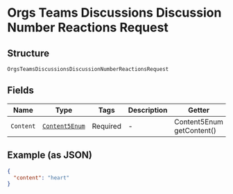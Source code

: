 
# Orgs Teams Discussions Discussion Number Reactions Request

## Structure

`OrgsTeamsDiscussionsDiscussionNumberReactionsRequest`

## Fields

| Name | Type | Tags | Description | Getter | Setter |
|  --- | --- | --- | --- | --- | --- |
| `Content` | [`Content5Enum`](../../doc/models/content-5-enum.md) | Required | - | Content5Enum getContent() | setContent(Content5Enum content) |

## Example (as JSON)

```json
{
  "content": "heart"
}
```

